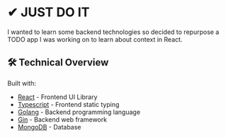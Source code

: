 # ✔ JUST DO IT
I wanted to learn some backend technologies so decided to repurpose a TODO app I was working on to learn about context in React.

## 🛠️ Technical Overview
Built with:
- [React](https://reactjs.org/) - Frontend UI Library
- [Typescript](https://www.typescriptlang.org/) - Frontend static typing
- [Golang](https://go.dev/) - Backend programming language
- [Gin](https://gin-gonic.com/) - Backend web framework
- [MongoDB](https://www.mongodb.com/) - Database
